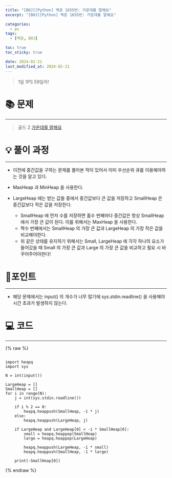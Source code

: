```yaml
---
title: "[BOJ][Python] 백준 1655번: 가운데를 말해요"
excerpt: "[BOJ][Python] 백준 1655번: 가운데를 말해요"

categories:
  - ps
tags:
  - [백준, BOJ]

toc: true
toc_sticky: true

date: 2024-02-21
last_modified_at: 2024-02-21
---
```


> 1일 1PS 59일차!

# 📚 문제

---

> 골드 2
> [가운데를 말해요](https://www.acmicpc.net/problem/1655)

# 💡 풀이 과정

---

- 이전에 중간값을 구하는 문제를 풀어본 적이 있어서 이미 우선순위 큐를 이용해야하는 것을 알고 있다.

- MaxHeap 과 MinHeap 을 사용한다.
- LargeHeap 에는 받는 값들 중에서 중간값보다 큰 값을 저장하고 SmallHeap 은 중간값보다 작은 값을 저장한다.
  - SmallHeap 에 먼저 수를 저장하면 홀수 번째마다 중간값은 항상 SmallHeap 에서 가장 큰 값이 된다. 이를 위해서는 MaxHeap 을 사용한다.
  - 짝수 번째에서는 SmallHeap 의 가장 큰 값과 LargeHeap 의 가장 작은 값을 비교해야한다.
  - 위 같은 상태를 유지하기 위해서는 Small, LargeHeap 에 각각 하나의 요소가 들어갔을 때 Small 의 가장 큰 값과 Large 의 가장 큰 값을 비교하고 필요 시 바꾸어주어야한다!

# 📌포인트

---

- 해당 문제에서는 input() 의 개수가 너무 많기에 sys.stdin.readline() 을 사용해야 시간 초과가 발생하지 않는다.

# 💻 코드

---

{% raw %}

```

import heapq
import sys

N = int(input())

LargeHeap = []
SmallHeap = []
for i in range(N):
    j = int(sys.stdin.readline())

    if i % 2 == 0:
        heapq.heappush(SmallHeap, -1 * j)
    else:
        heapq.heappush(LargeHeap, j)

    if LargeHeap and LargeHeap[0] < -1 * SmallHeap[0]:
        small = heapq.heappop(SmallHeap)
        large = heapq.heappop(LargeHeap)

        heapq.heappush(LargeHeap, -1 * small)
        heapq.heappush(SmallHeap, -1 * large)

    print(-SmallHeap[0])

```

{% endraw %}
